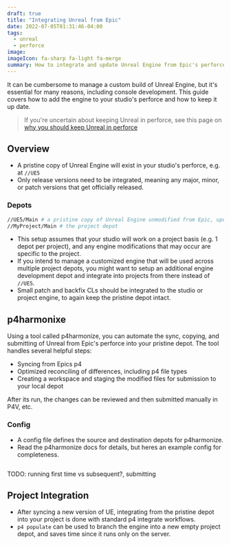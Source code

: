 ```yaml
---
draft: true
title: "Integrating Unreal from Epic"
date: 2022-07-05T01:31:46-04:00
tags:
  - unreal
  - perforce
image:
imageIcon: fa-sharp fa-light fa-merge
summary: How to integrate and update Unreal Engine from Epic's perforce, so you can stay up to date while keeping the Engine in perforce.
---
```


It can be cumbersome to manage a custom build of Unreal Engine, but it's essential for many reasons, including console development. This guide covers how to add the engine to your studio's perforce and how to keep it up date.

> If you're uncertain about keeping Unreal in perforce, see this page on [why you should keep Unreal in perforce](/notes/unreal-engine-in-perforce)

## Overview

- A pristine copy of Unreal Engine will exist in your studio's perforce, e.g. at `//UE5`
- Only release versions need to be integrated, meaning any major, minor, or patch versions that get officially released.

### Depots
```bash
//UE5/Main # a pristine copy of Unreal Engine unmodified from Epic, updated with each release version
//MyProject/Main # the project depot
```

- This setup assumes that your studio will work on a project basis (e.g. 1 depot per project), and any engine modifications that may occur are specific to the project.
- If you intend to manage a customized engine that will be used across multiple project depots, you might want to setup an additional engine development depot and integrate into projects from there instead of `//UE5`.
- Small patch and backfix CLs should be integrated to the studio or project engine, to again keep the pristine depot intact.

## p4harmonixe

Using a tool called p4harmonize, you can automate the sync, copying, and submitting
of Unreal from Epic's perforce into your pristine depot. The tool handles several helpful steps:

- Syncing from Epics p4
- Optimized reconciling of differences, including p4 file types
- Creating a workspace and staging the modified files for submission to your local depot

After its run, the changes can be reviewed and then submitted manually in P4V, etc.

### Config

- A config file defines the source and destination depots for p4harmonize.
- Read the p4harmonize docs for details, but heres an example config for completeness.

```

```

TODO: running first time vs subsequent?, submitting

## Project Integration

- After syncing a new version of UE, integrating from the pristine depot into your project is done with standard p4 integrate workflows.
- `p4 populate` can be used to branch the engine into a new empty project depot, and saves time since it runs only on the server.


